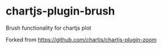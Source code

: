 # chartjs-plugin-brush

Brush functionality for chartjs plot

Forked from https://github.com/chartjs/chartjs-plugin-zoom